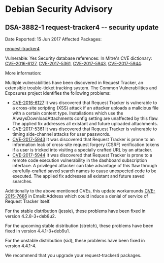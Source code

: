 
Debian Security Advisory
========================


DSA-3882-1 request-tracker4 -- security update
----------------------------------------------



Date Reported:
15 Jun 2017
Affected Packages:

[request-tracker4](https://packages.debian.org/src:request-tracker4)

Vulnerable:
Yes
Security database references:
In Mitre's CVE dictionary: [CVE-2016-6127](https://security-tracker.debian.org/tracker/CVE-2016-6127), [CVE-2017-5361](https://security-tracker.debian.org/tracker/CVE-2017-5361), [CVE-2017-5943](https://security-tracker.debian.org/tracker/CVE-2017-5943), [CVE-2017-5944](https://security-tracker.debian.org/tracker/CVE-2017-5944).  

More information:

Multiple vulnerabilities have been discovered in Request Tracker, an
extensible trouble-ticket tracking system. The Common Vulnerabilities
and Exposures project identifies the following problems:


* [CVE-2016-6127](https://security-tracker.debian.org/tracker/CVE-2016-6127)
It was discovered that Request Tracker is vulnerable to a cross-site
 scripting (XSS) attack if an attacker uploads a malicious file with
 a certain content type. Installations which use the
 AlwaysDownloadAttachments config setting are unaffected by this
 flaw. The applied fix addresses all existant and future uploaded
 attachments.
* [CVE-2017-5361](https://security-tracker.debian.org/tracker/CVE-2017-5361)
It was discovered that Request Tracker is vulnerable to timing
 side-channel attacks for user passwords.
* [CVE-2017-5943](https://security-tracker.debian.org/tracker/CVE-2017-5943)
It was discovered that Request Tracker is prone to an information
 leak of cross-site request forgery (CSRF) verification tokens if a
 user is tricked into visiting a specially crafted URL by an
 attacker.
* [CVE-2017-5944](https://security-tracker.debian.org/tracker/CVE-2017-5944)
It was discovered that Request Tracker is prone to a remote code
 execution vulnerability in the dashboard subscription interface. A
 privileged attacker can take advantage of this flaw through
 carefully-crafted saved search names to cause unexpected code to be
 executed. The applied fix addresses all existant and future saved
 searches.


Additionally to the above mentioned CVEs, this update workarounds
[CVE-2015-7686](https://security-tracker.debian.org/tracker/CVE-2015-7686)
in Email::Address which could induce a denial of service
of Request Tracker itself.


For the stable distribution (jessie), these problems have been fixed in
version 4.2.8-3+deb8u2.


For the upcoming stable distribution (stretch), these problems have been
fixed in version 4.4.1-3+deb9u1.


For the unstable distribution (sid), these problems have been fixed in
version 4.4.1-4.


We recommend that you upgrade your request-tracker4 packages.






